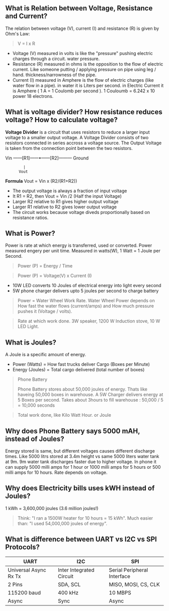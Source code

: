 ## What is Relation between Voltage, Resistance and Current?
The relation between voltage (V), current (I) and resistance (R) is given by Ohm's Law:
> V = I x R

- Voltage (V) measured in volts is like the "pressure" pushing electric charges through a circuit. water pressure.
- Resistance (R) measured in ohms is the opposition to the flow of electric current. Like someone putting / applying pressure on pipe using leg / hand. thickness/narrowness of the pipe. 
- Current (I) measured in Amphere is the flow of electric charges (like water flow in a pipe). in water it is Liters per second. in Electric Current it is Amphere ( 1 A = 1 Coulomb per second ). 1 Couloumb = 6.242 x 10 power 18 electrons.

## What is voltage divider? How resistance reduces voltage? How to calculate voltage?
**Voltage Divider** is a circuit that uses resistors to reduce a larger input voltage to a smaller output voltage. A Voltage Divider consists of two resistors connected in series accross a voltage source. The Output Voltage is taken from the connection point between the two resistors.

Vin ——[R1]——•——[R2]——— Ground

            |
          Vout

**Formula** Vout = Vin x (R2/(R1+R2))
- The output voltage is always a fraction of input voltage
- It R1 = R2, then Vout = Vin /2 (Half the input Voltage)
- Larger R2 relative to R1 gives higher output voltage
- Larger R1 relative to R2 gives lower output voltage
- The circuit works because voltage diveds proportionally based on resistance ratios.

## What is Power?
Power is rate at which energy is transferred, used or converted. Power measured engery per unit time. Measured in watts(W), 1 Watt = 1 Joule per Second.
> Power (P) = Energy / Time

> Power (P) = Voltage(V) x Current (I)

- 10W LED converts 10 Joules of electrical energy into light every second
- 5W phone charger delivers upto 5 joules per second to charge battery

> Power = Water Wheel Work Rate. Water Wheel Power depends on How fast the water flows (current/amps) and How much pressure pushes it (Voltage / volts).

> Rate at which work done. 3W speaker, 1200 W Induction stove, 10 W LED Light.

## What is Joules?
A Joule is a specific amount of energy. 
- Power (Watts) = How fast trucks deliver Cargo (Boxes per Minute)
- Energy (Joules) = Total cargo delivered (total number of boxes)
> Phone Battery
>
> Phone Battery stores about 50,000 joules of energy. Thats like haveing 50,000 boxes in warehouse. A 5W Charger delivers energy at 5 Boxes per second. Takes about 3hours to fill warehouse : 50,000 / 5 = 10,000 seconds

> Total work done, like Kilo Watt Hour. or Joule

## Why does Phone Battery says 5000 mAH, instead of Joules?
Energy stored is same, but different voltages causes different discharge times.
Like 5000 litrs stored at 3.4m height vs same 5000 liters water tank at 9m. 9m  water tank discharges faster due to higher voltage. In phone it can supply 5000 milli amps for 1 hour or 1000 milli amps for 5 hours or 500 milli amps for 10 hours. Rate depends on voltage. 

## Why does Electricity bills uses kWH instead of Joules?
1 kWh = 3,600,000 joules (3.6 million joules!)
> Think: "I ran a 1500W heater for 10 hours = 15 kWh". Much easier than: "I used 54,000,000 joules of energy".

## What is difference between UART vs I2C vs SPI Protocols? 

| UART | I2C | SPI |
| --- | --- | --- |
| Universal Async Rx Tx | Inter Integrated Circuit | Serial Peripheral Interface |
| 2 Pins | SDA, SCL | MISO, MOSI, CS, CLK |
| 115200 baud | 400 kHz | 10 MBPS |
| Async | Sync | Async |



